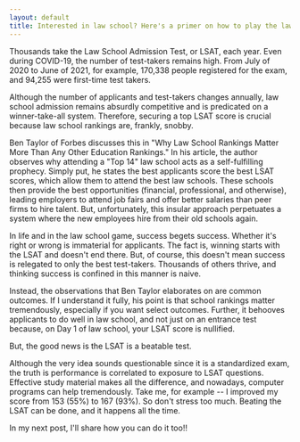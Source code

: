 ```yaml
---
layout: default
title: Interested in law school? Here's a primer on how to play the law school game
---
```


Thousands take the Law School Admission Test, or LSAT, each year. Even during COVID-19, the number of test-takers remains high. From July of 2020 to June of 2021, for example, 170,338 people registered for the exam, and 94,255 were first-time test takers.


Although the number of applicants and test-takers changes annually, law school admission remains absurdly competitive and is predicated on a winner-take-all system. Therefore, securing a top LSAT score is crucial because law school rankings are, frankly, snobby.


Ben Taylor of Forbes discusses this in "Why Law School Rankings Matter More Than Any Other Education Rankings." In his article, the author observes why attending a "Top 14" law school acts as a self-fulfilling prophecy. Simply put, he states the best applicants score the best LSAT scores, which allow them to attend the best law schools. These schools then provide the best opportunities (financial, professional, and otherwise), leading employers to attend job fairs and offer better salaries than peer firms to hire talent. But, unfortunately, this insular approach perpetuates a system where the new employees hire from their old schools again. 


In life and in the law school game, success begets success. Whether it's right or wrong is immaterial for applicants. The fact is, winning starts with the LSAT and doesn't end there. But, of course, this doesn't mean success is relegated to only the best test-takers. Thousands of others thrive, and thinking success is confined in this manner is naive.


Instead, the observations that Ben Taylor elaborates on are common outcomes. If I understand it fully, his point is that school rankings matter tremendously, especially if you want select outcomes. Further, it behooves applicants to do well in law school, and not just on an entrance test because, on Day 1 of law school, your LSAT score is nullified.


But, the good news is the LSAT is a beatable test.


Although the very idea sounds questionable since it is a standardized exam, the truth is performance is correlated to exposure to LSAT questions. Effective study material makes all the difference, and nowadays, computer programs can help tremendously. Take me, for example -- I improved my score from 153 (55%) to 167 (93%). So don't stress too much. Beating the LSAT can be done, and it happens all the time.


In my next post, I'll share how you can do it too!!

